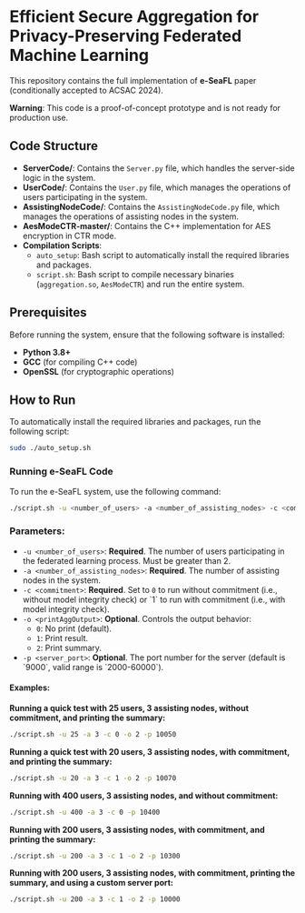 # Efficient Secure Aggregation for Privacy-Preserving Federated Machine Learning

This repository contains the full implementation of **e-SeaFL** paper (conditionally accepted to ACSAC 2024).

**Warning**: This code is a proof-of-concept prototype and is not ready for production use.

## Code Structure

- **ServerCode/**: Contains the `Server.py` file, which handles the server-side logic in the system.
- **UserCode/**: Contains the `User.py` file, which manages the operations of users participating in the system.
- **AssistingNodeCode/**: Contains the `AssistingNodeCode.py` file, which manages the operations of assisting nodes in the system.
- **AesModeCTR-master/**: Contains the C++ implementation for AES encryption in CTR mode.
- **Compilation Scripts**:
  - `auto_setup`: Bash script to automatically install the required libraries and packages. 
  - `script.sh`: Bash script to compile necessary binaries (`aggregation.so`, `AesModeCTR`) and run the entire system.

## Prerequisites

Before running the system, ensure that the following software is installed:

- **Python 3.8+**
- **GCC** (for compiling C++ code)
- **OpenSSL** (for cryptographic operations)

## How to Run

To automatically install the required libraries and packages, run the following script:

```bash
sudo ./auto_setup.sh
```

### Running e-SeaFL Code

To run the e-SeaFL system, use the following command:

```bash
./script.sh -u <number_of_users> -a <number_of_assisting_nodes> -c <commitment> [-o <printAggOutput>] [-p <server_port>]
```

### Parameters:

- `-u <number_of_users>`: **Required**. The number of users participating in the federated learning process. Must be greater than 2.
- `-a <number_of_assisting_nodes>`: **Required**. The number of assisting nodes in the system.
- `-c <commitment>`: **Required**. Set to `0` to run without commitment (i.e., without model integrity check) or \`1\` to run with commitment (i.e., with model integrity check).
- `-o <printAggOutput>`: **Optional**. Controls the output behavior: 
  - `0`: No print (default).
  - `1`: Print result.
  - `2`: Print summary.
- `-p <server_port>`: **Optional**. The port number for the server (default is \`9000\`, valid range is \`2000-60000\`).

#### Examples:

**Running a quick test with 25 users, 3 assisting nodes, without commitment, and printing the summary:**

```bash
./script.sh -u 25 -a 3 -c 0 -o 2 -p 10050
```

**Running a quick test with 20 users, 3 assisting nodes, with commitment, and printing the summary:**

```bash
./script.sh -u 20 -a 3 -c 1 -o 2 -p 10070
```

**Running with 400 users, 3 assisting nodes, and without commitment:**

```bash
./script.sh -u 400 -a 3 -c 0 -p 10400
```

**Running with 200 users, 3 assisting nodes, with commitment, and printing the summary:**

```bash
./script.sh -u 200 -a 3 -c 1 -o 2 -p 10300
```

**Running with 200 users, 3 assisting nodes, with commitment, printing the summary, and using a custom server port:**

```bash
./script.sh -u 200 -a 3 -c 1 -o 2 -p 10000
```
